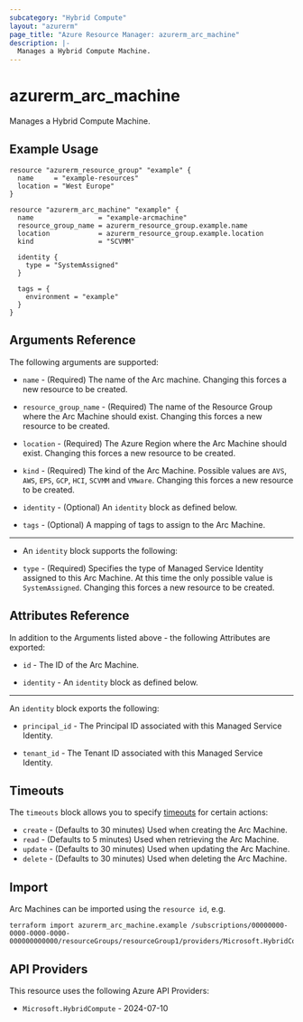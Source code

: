 ```yaml
---
subcategory: "Hybrid Compute"
layout: "azurerm"
page_title: "Azure Resource Manager: azurerm_arc_machine"
description: |-
  Manages a Hybrid Compute Machine.
---
```


# azurerm_arc_machine

Manages a Hybrid Compute Machine.

## Example Usage

```hcl
resource "azurerm_resource_group" "example" {
  name     = "example-resources"
  location = "West Europe"
}

resource "azurerm_arc_machine" "example" {
  name                = "example-arcmachine"
  resource_group_name = azurerm_resource_group.example.name
  location            = azurerm_resource_group.example.location
  kind                = "SCVMM"

  identity {
    type = "SystemAssigned"
  }

  tags = {
    environment = "example"
  }
}
```

## Arguments Reference

The following arguments are supported:

* `name` - (Required) The name of the Arc machine. Changing this forces a new resource to be created.

* `resource_group_name` - (Required) The name of the Resource Group where the Arc Machine should exist. Changing this forces a new resource to be created.

* `location` - (Required) The Azure Region where the Arc Machine should exist. Changing this forces a new resource to be created.

* `kind` - (Required) The kind of the Arc Machine. Possible values are `AVS`, `AWS`, `EPS`, `GCP`, `HCI`, `SCVMM` and `VMware`. Changing this forces a new resource to be created.

* `identity` - (Optional) An `identity` block as defined below.

* `tags` - (Optional) A mapping of tags to assign to the Arc Machine.

---

* An `identity` block supports the following:

* `type` - (Required) Specifies the type of Managed Service Identity assigned to this Arc Machine. At this time the only possible value is `SystemAssigned`. Changing this forces a new resource to be created.

## Attributes Reference

In addition to the Arguments listed above - the following Attributes are exported:

* `id` - The ID of the Arc Machine.

* `identity` - An `identity` block as defined below.

---

An `identity` block exports the following:

* `principal_id` - The Principal ID associated with this Managed Service Identity.

* `tenant_id` - The Tenant ID associated with this Managed Service Identity.

## Timeouts

The `timeouts` block allows you to specify [timeouts](https://developer.hashicorp.com/terraform/language/resources/configure#define-operation-timeouts) for certain actions:

* `create` - (Defaults to 30 minutes) Used when creating the Arc Machine.
* `read` - (Defaults to 5 minutes) Used when retrieving the Arc Machine.
* `update` - (Defaults to 30 minutes) Used when updating the Arc Machine.
* `delete` - (Defaults to 30 minutes) Used when deleting the Arc Machine.

## Import

Arc Machines can be imported using the `resource id`, e.g.

```shell
terraform import azurerm_arc_machine.example /subscriptions/00000000-0000-0000-0000-000000000000/resourceGroups/resourceGroup1/providers/Microsoft.HybridCompute/machines/machine1
```

## API Providers
<!-- This section is generated, changes will be overwritten -->
This resource uses the following Azure API Providers:

* `Microsoft.HybridCompute` - 2024-07-10
